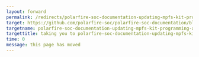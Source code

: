 ```yaml
---
layout: forward
permalink: /redirects/polarfire-soc-documentation-updating-mpfs-kit-programming-a-linux-image
target: https://github.com/polarfire-soc/polarfire-soc-documentation/blob/master/reference-designs-fpga-and-development-kits/updating-mpfs-kit.md#programming-a-linux-image
targetname: polarfire-soc-documentation-updating-mpfs-kit-programming-a-linux-image
targettitle: taking you to polarfire-soc-documentation-updating-mpfs-kit-programming-a-linux-image
time: 0
message: this page has moved
---
```

